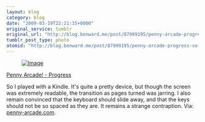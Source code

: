 ```yaml
---
layout: blog
category: blog
date: "2009-03-19T22:21:35+0000"
original_service: tumblr
original_url: "http://blog.benward.me/post/87999195/penny-arcade-progress-so-i-played-with-a"
tumblr_post_type: photo
atomid: "http://blog.benward.me/post/87999195/penny-arcade-progress-so-i-played-with-a"
---
```

<figure class="photo">
  <a href="http://www.penny-arcade.com/comic/2009/3/9/progress/"><img src="http://benward.me/res/tumblr/media/87999195/0.jpg" alt="Image"></a>
</figure>

<a href="http://www.penny-arcade.com/comic/2009/3/9/progress/">Penny Arcade! - Progress</a>

So I played with a Kindle. It's quite a pretty device, but though the screen was extremely readable, the transition as pages turned was jarring. I also remain convinced that the keyboard should slide away, and that the keys should not be so spaced as they are. It remains a strange contraption.
Via: [penny-arcade.com](http://www.penny-arcade.com/comic/2009/3/9/progress/).